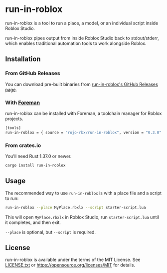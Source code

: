 # run-in-roblox
run-in-roblox is a tool to run a place, a model, or an individual script inside Roblox Studio.

run-in-roblox pipes output from inside Roblox Studio back to stdout/stderr, which enables traditional automation tools to work alongside Roblox.

## Installation

### From GitHub Releases
You can download pre-built binaries from [run-in-roblox's GitHub Releases page](https://github.com/rojo-rbx/run-in-roblox/releases).

### With [Foreman](https://github.com/rojo-rbx/foreman)
run-in-roblox can be installed with Foreman, a toolchain manager for Roblox projects.

```bash
[tools]
run-in-roblox = { source = "rojo-rbx/run-in-roblox", version = "0.3.0" }
```

### From crates.io
You'll need Rust 1.37.0 or newer.

```bash
cargo install run-in-roblox
```

## Usage
The recommended way to use `run-in-roblox` is with a place file and a script to run:

```bash
run-in-roblox --place MyPlace.rbxlx --script starter-script.lua
```

This will open `MyPlace.rbxlx` in Roblox Studio, run `starter-script.lua` until it completes, and then exit.

`--place` is optional, but `--script` is required.

## License
run-in-roblox is available under the terms of the MIT License. See [LICENSE.txt](LICENSE.txt) or <https://opensource.org/licenses/MIT> for details.